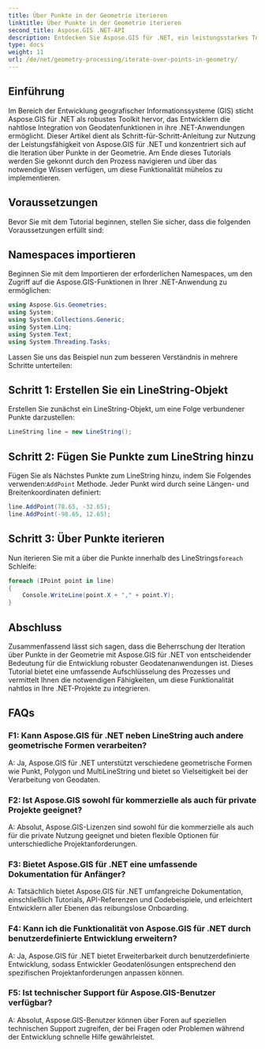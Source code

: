 ```yaml
---
title: Über Punkte in der Geometrie iterieren
linktitle: Über Punkte in der Geometrie iterieren
second_title: Aspose.GIS .NET-API
description: Entdecken Sie Aspose.GIS für .NET, ein leistungsstarkes Toolkit für die nahtlose Integration von Geodatenfunktionen in Ihre .NET-Anwendungen.
type: docs
weight: 11
url: /de/net/geometry-processing/iterate-over-points-in-geometry/
---
```

## Einführung

Im Bereich der Entwicklung geografischer Informationssysteme (GIS) sticht Aspose.GIS für .NET als robustes Toolkit hervor, das Entwicklern die nahtlose Integration von Geodatenfunktionen in ihre .NET-Anwendungen ermöglicht. Dieser Artikel dient als Schritt-für-Schritt-Anleitung zur Nutzung der Leistungsfähigkeit von Aspose.GIS für .NET und konzentriert sich auf die Iteration über Punkte in der Geometrie. Am Ende dieses Tutorials werden Sie gekonnt durch den Prozess navigieren und über das notwendige Wissen verfügen, um diese Funktionalität mühelos zu implementieren.

## Voraussetzungen

Bevor Sie mit dem Tutorial beginnen, stellen Sie sicher, dass die folgenden Voraussetzungen erfüllt sind:

## Namespaces importieren

Beginnen Sie mit dem Importieren der erforderlichen Namespaces, um den Zugriff auf die Aspose.GIS-Funktionen in Ihrer .NET-Anwendung zu ermöglichen:

```csharp
using Aspose.Gis.Geometries;
using System;
using System.Collections.Generic;
using System.Linq;
using System.Text;
using System.Threading.Tasks;
```

Lassen Sie uns das Beispiel nun zum besseren Verständnis in mehrere Schritte unterteilen:

## Schritt 1: Erstellen Sie ein LineString-Objekt

Erstellen Sie zunächst ein LineString-Objekt, um eine Folge verbundener Punkte darzustellen:

```csharp
LineString line = new LineString();
```

## Schritt 2: Fügen Sie Punkte zum LineString hinzu

 Fügen Sie als Nächstes Punkte zum LineString hinzu, indem Sie Folgendes verwenden:`AddPoint` Methode. Jeder Punkt wird durch seine Längen- und Breitenkoordinaten definiert:

```csharp
line.AddPoint(78.65, -32.65);
line.AddPoint(-98.65, 12.65);
```

## Schritt 3: Über Punkte iterieren

Nun iterieren Sie mit a über die Punkte innerhalb des LineStrings`foreach` Schleife:

```csharp
foreach (IPoint point in line)
{
    Console.WriteLine(point.X + "," + point.Y);
}
```

## Abschluss

Zusammenfassend lässt sich sagen, dass die Beherrschung der Iteration über Punkte in der Geometrie mit Aspose.GIS für .NET von entscheidender Bedeutung für die Entwicklung robuster Geodatenanwendungen ist. Dieses Tutorial bietet eine umfassende Aufschlüsselung des Prozesses und vermittelt Ihnen die notwendigen Fähigkeiten, um diese Funktionalität nahtlos in Ihre .NET-Projekte zu integrieren.

## FAQs

### F1: Kann Aspose.GIS für .NET neben LineString auch andere geometrische Formen verarbeiten?

A: Ja, Aspose.GIS für .NET unterstützt verschiedene geometrische Formen wie Punkt, Polygon und MultiLineString und bietet so Vielseitigkeit bei der Verarbeitung von Geodaten.

### F2: Ist Aspose.GIS sowohl für kommerzielle als auch für private Projekte geeignet?

A: Absolut, Aspose.GIS-Lizenzen sind sowohl für die kommerzielle als auch für die private Nutzung geeignet und bieten flexible Optionen für unterschiedliche Projektanforderungen.

### F3: Bietet Aspose.GIS für .NET eine umfassende Dokumentation für Anfänger?

A: Tatsächlich bietet Aspose.GIS für .NET umfangreiche Dokumentation, einschließlich Tutorials, API-Referenzen und Codebeispiele, und erleichtert Entwicklern aller Ebenen das reibungslose Onboarding.

### F4: Kann ich die Funktionalität von Aspose.GIS für .NET durch benutzerdefinierte Entwicklung erweitern?

A: Ja, Aspose.GIS für .NET bietet Erweiterbarkeit durch benutzerdefinierte Entwicklung, sodass Entwickler Geodatenlösungen entsprechend den spezifischen Projektanforderungen anpassen können.

### F5: Ist technischer Support für Aspose.GIS-Benutzer verfügbar?

A: Absolut, Aspose.GIS-Benutzer können über Foren auf speziellen technischen Support zugreifen, der bei Fragen oder Problemen während der Entwicklung schnelle Hilfe gewährleistet.